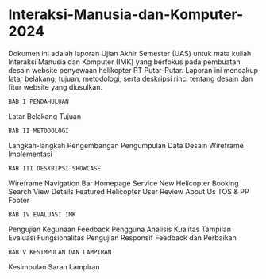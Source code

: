 # Interaksi-Manusia-dan-Komputer-2024
Dokumen ini adalah laporan Ujian Akhir Semester (UAS) untuk mata kuliah Interaksi Manusia dan Komputer (IMK) yang berfokus pada pembuatan desain website penyewaan helikopter PT Putar-Putar. Laporan ini mencakup latar belakang, tujuan, metodologi, serta deskripsi rinci tentang desain dan fitur website yang diusulkan.


	BAB I PENDAHULUAN
Latar Belakang
Tujuan

	BAB II METODOLOGI
Langkah-langkah Pengembangan
Pengumpulan Data
Desain Wireframe
Implementasi

	BAB III DESKRIPSI SHOWCASE
Wireframe
Navigation Bar
Homepage
Service
New Helicopter
Booking
Search
View Details
Featured Helicopter
User Review
About Us
TOS & PP
Footer

	BAB IV EVALUASI IMK
Pengujian Kegunaan
Feedback Pengguna
Analisis Kualitas Tampilan
Evaluasi Fungsionalitas
Pengujian Responsif
Feedback dan Perbaikan

	BAB V KESIMPULAN DAN LAMPIRAN
Kesimpulan
Saran
Lampiran
